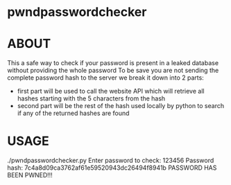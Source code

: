 # pwndpasswordchecker

# ABOUT
This a safe way to check if your password is present in a leaked database without providing the whole password
To be save you are not sending the complete password hash to the server we break it down into 2 parts:
 - first part will be used to call the website API which will retrieve all hashes starting with the 5 characters from the hash
 - second part will be the rest of the hash used locally by python to search if any of the returned hashes are found

# USAGE
./pwndpasswordchecker.py
Enter password to check: 123456
Password hash: 7c4a8d09ca3762af61e59520943dc26494f8941b
PASSWORD HAS BEEN PWNED!!!

